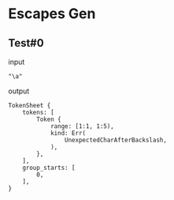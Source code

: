 # Escapes Gen

## Test#0

input

```husky
"\a"
```

output

```husky
TokenSheet {
    tokens: [
        Token {
            range: [1:1, 1:5),
            kind: Err(
                UnexpectedCharAfterBackslash,
            ),
        },
    ],
    group_starts: [
        0,
    ],
}
```
